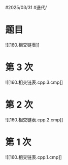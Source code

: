 #2025/03/31 #迭代/

# 题目

![[160.相交链表]]

# 第 3 次

![[160.相交链表.cpp.3.cmp]]

# 第 2 次

![[160.相交链表.cpp.2.cmp]]

# 第 1 次

![[160.相交链表.cpp.1.cmp]]

